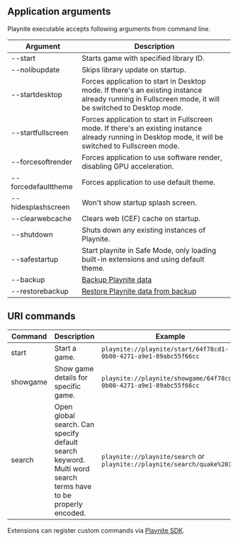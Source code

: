 Application arguments
---------------------

Playnite executable accepts following arguments from command line.

| Argument            | Description                                                                                                                                              |
| ------------------- | -------------------------------------------------------------------------------------------------------------------------------------------------------- |
| --start <gameId>    | Starts game with specified library ID.                                                                                                                   |
| --nolibupdate       | Skips library update on startup.                                                                                                                         |
| --startdesktop      | Forces application to start in Desktop mode. If there's an existing instance already running in Fullscreen mode, it will be switched to Desktop mode.    |
| --startfullscreen   | Forces application to start in Fullscreen mode. If there's an existing instance already running in Desktop mode, it will be switched to Fullscreen mode. |
| --forcesoftrender   | Forces application to use software render, disabling GPU acceleration.                                                                                   |
| --forcedefaulttheme | Forces application to use default theme.                                                                                                                 |
| --hidesplashscreen  | Won't show startup splash screen.                                                                                                                        |
| --clearwebcache     | Clears web (CEF) cache on startup.                                                                                                                       |
| --shutdown          | Shuts down any existing instances of Playnite.                                                                                                           |
| --safestartup       | Start playnite in Safe Mode, only loading built-in extensions and using default theme.                                                                   |
| --backup            | [Backup Playnite data](../03_Library/backup.md)                                                                                                                        |
| --restorebackup     | [Restore Playnite data from backup](../03_Library/backup.md)                                                                                                           |

URI commands
---------------------

| Command  | Description                                                                                                  | Example                                                                |
| -------- | ------------------------------------------------------------------------------------------------------------ | ---------------------------------------------------------------------- |
| start    | Start a game.                                                                                                | `playnite://playnite/start/64f78cd1-0b00-4271-a9e1-89abc55f66cc`       |
| showgame | Show game details for specific game.                                                                         | `playnite://playnite/showgame/64f78cd1-0b00-4271-a9e1-89abc55f66cc`    |
| search   | Open global search. Can specify default search keyword. Multi word search terms have to be properly encoded. | `playnite://playnite/search` or `playnite://playnite/search/quake%203` |

Extensions can register custom commands via [Playnite SDK](../../tutorials/extensions/uriSupport.md).